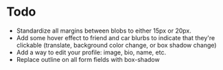 # Todo
- Standardize all margins between blobs to either 15px or 20px.
- Add some hover effect to friend and car blurbs to indicate that they're clickable (translate, background color change, or box shadow change)
- Add a way to edit your profile: image, bio, name, etc.
- Replace outline on all form fields with box-shadow